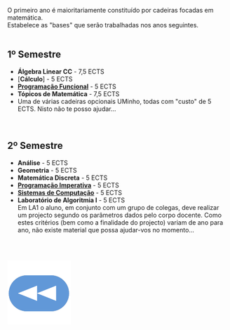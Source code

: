 O primeiro ano é maioritariamente constituído por cadeiras focadas em matemática.
<br>Estabelece as "bases" que serão trabalhadas nos anos seguintes.<br><br>

## 1º Semestre
* **Álgebra Linear CC** - 7,5 ECTS
* [**Cálculo**] - 5 ECTS
* [**Programação Funcional**](1sem/PF/README.md) - 5 ECTS
* **Tópicos de Matemática** - 7,5 ECTS
* Uma de várias cadeiras opcionais UMinho, todas com "custo" de 5 ECTS. Nisto não te posso ajudar...
<br><br><br>
## 2º Semestre
* **Análise** - 5 ECTS
* **Geometria** - 5 ECTS
* **Matemática Discreta** - 5 ECTS
* [**Programação Imperativa**](2sem/PI/README.md) - 5 ECTS
* [**Sistemas de Computação**](2sem/SC/README.md) - 5 ECTS
* **Laboratório de Algoritmia I** - 5 ECTS
<br>Em LA1 o aluno, em conjunto com um grupo de colegas, deve realizar um projecto segundo os parâmetros dados pelo corpo docente. Como estes critérios (bem como a finalidade do projecto) variam de ano para ano, não existe material que possa ajudar-vos no momento...

<br><br>

[![retroceder](https://raw.githubusercontent.com/David81820/Recursos-LCC/main/Rewind.png)](https://david81820.github.io/Recursos-LCC/)
